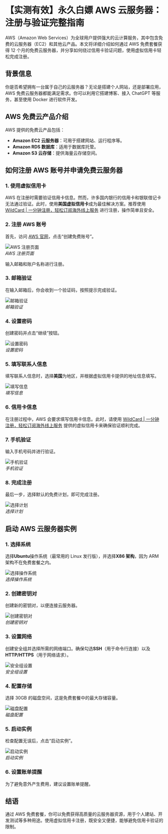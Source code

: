 # 【实测有效】永久白嫖 AWS 云服务器：注册与验证完整指南

AWS（Amazon Web Services）为全球用户提供强大的云计算服务，其中包含免费的云服务器（EC2）和其他云产品。本文将详细介绍如何通过 AWS 免费套餐获得 12 个月的免费云服务器，并分享如何绕过信用卡验证问题，使用虚拟信用卡轻松完成注册。

## 背景信息
你是否希望拥有一台属于自己的云服务器？无论是搭建个人网站，还是部署应用，AWS 免费云服务器都能满足需求。你可以利用它搭建博客、接入 ChatGPT 等服务，甚至使用 Docker 进行软件开发。

## AWS 免费云产品介绍
AWS 提供的免费云产品包括：
- **Amazon EC2 云服务器**：可用于搭建网站、运行程序等。
- **Amazon RDS 数据库**：适用于数据库托管。
- **Amazon S3 云存储**：提供海量云存储空间。

## 如何注册 AWS 账号并申请免费云服务器

### 1. 使用虚拟信用卡
AWS 在注册时需要验证信用卡信息。然而，许多国内银行的信用卡和银联借记卡无法通过验证。此时，使用**美国虚拟信用卡**成为最佳解决方案。推荐使用 [WildCard | 一分钟注册，轻松订阅海外线上服务](https://bbtdd.com/WildCard) 进行注册，操作简单且安全。

### 2. 注册 AWS 账号
首先，访问 [AWS 官网](https://aws.amazon.com/cn/free/)，点击“创建免费账号”。

![AWS 注册页面](https://bbtdd.com/img/435080358741035.webp)  
*AWS 注册页面*

输入邮箱和账户名称进行注册。

### 3. 邮箱验证
在输入邮箱后，你会收到一个验证码，按照提示完成验证。

![邮箱验证](https://bbtdd.com/img/6841933779449178.webp)  
*邮箱验证*

### 4. 设置密码
创建密码并点击“继续”按钮。

![设置密码](https://bbtdd.com/img/22658543402923.webp)  
*设置密码*

### 5. 填写联系人信息
填写联系人信息时，选择**美国**为地区，并根据虚拟信用卡提供的地址信息填写。

![填写信息](https://bbtdd.com/img/2131093229263.webp)  
*填写信息*

### 6. 信用卡信息
在注册过程中，AWS 会要求填写信用卡信息。此时，请使用 [WildCard | 一分钟注册，轻松订阅海外线上服务](https://bbtdd.com/WildCard) 提供的虚拟信用卡来确保验证顺利完成。

### 7. 手机验证
输入手机号码并进行验证。

![手机验证](https://bbtdd.com/img/734615013339.webp)  
*手机验证*

### 8. 完成注册
最后一步，选择默认的免费计划，即可完成注册。

![选择计划](https://bbtdd.com/img/2835851441.webp)  
*选择计划*

## 启动 AWS 云服务器实例

### 1. 选择系统
选择**Ubuntu**操作系统（最常用的 Linux 发行版），并选择**X86 架构**，因为 ARM 架构不在免费套餐之内。

![选择操作系统](https://bbtdd.com/img/1474216775760.webp)  
*选择操作系统*

### 2. 创建密钥对
创建新的密钥对，以便连接云服务器。

![创建密钥对](https://bbtdd.com/img/663651839557.webp)  
*创建密钥对*

### 3. 设置网络
创建安全组并选择所需的网络端口。确保勾选**SSH**（用于命令行连接）以及**HTTP/HTTPS**（用于网络请求）。

![安全组设置](https://bbtdd.com/img/40581952.webp)  
*安全组设置*

### 4. 配置存储
选择 30GB 的磁盘空间，这是免费套餐中的最大存储容量。

![磁盘配置](https://bbtdd.com/img/80424189099.webp)  
*磁盘配置*

### 5. 启动实例
检查配置无误后，点击“启动实例”。

![启动实例](https://bbtdd.com/img/78728746.webp)  
*启动实例*

### 6. 设置账单提醒
为了避免意外产生费用，建议设置账单提醒。

## 结语
通过 AWS 免费套餐，你可以免费获得高质量的云服务器资源，用于个人建站、开发测试等多种用途。使用虚拟信用卡注册，既安全又便捷，能够避免信用卡验证的限制。

##